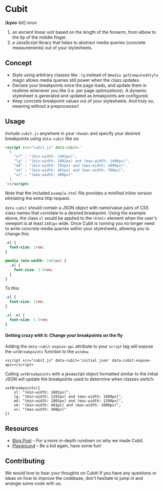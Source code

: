 # Cubit

[**kyoo**-bit] noun

1. an ancient linear unit based on the length of the forearm, from elbow to the tip of the middle finger.
2. a JavaScript library that helps to abstract media queries (concrete measurements) out of your stylesheets.

## Concept
- Style using arbitrary classes like `.lg` instead of `@media`. `getComputedStyle` magic allows media queries still power when the class updates.
- Declare your breakpoints once the page loads, and update them in realtime whenever you like (i.e. per page optimzations). A dynamic stylesheet is generated and updated as breakpoints are configured.
- Keep concrete breakpoint values out of your stylesheets. And truly so, meaning without a preprocessor!


## Usage

Include `cubit.js` anywhere in your `<head>` and specify your desired breakpoints using `data-cubit` like so:

```html
<script src="cubit.js" data-cubit='
  {
    "xl" : "(min-width: 1401px)",
    "lg" : "(min-width: 1001px) and (max-width: 1400px)",
    "md" : "(min-width: 701px) and (max-width: 1000px)",
    "sm" : "(min-width: 481px) and (max-width: 700px)",
    "xs" : "(max-width: 480px)"
  }
'></script>
```

Note that the included `example.html` file provides a minified inline version elimiating the extra http request. 

`data-cubit` should contain a JSON object with name/value pairs of CSS class names that correlate to a desired breakpoint. Using the example above, the class `xl` would be applied to the `<html>` element when the user's viewport is at least `1401px` wide. Once Cubit is running you no longer need to write concrete media queries within your stylesheets, allowing you to change this:

```css
.el {
  font-size: 1rem;
}

@media (min-width: 1401px) {
  .el {
    font-size: 1.5rem;
  }
}
```

To this:

```css
.el {
  font-size: 1rem;
}

.xl .el {
  font-size: 1.5rem;
}
```

#### Getting crazy with it: Change your breakpoints on the fly

Adding the `data-cubit-expose-api` attribute to your `script` tag will expose the `setBreakpoints` function to the `window`. 

```
<script src="cubit.js" data-cubit='initial json' data-cubit-expose-api></script>
```

Calling `setBreakpoints` with a javascript object formatted similar to the initial JSON will update the breakpoints used to determine when classes switch:

```
setBreakpoints({
    xl: "(min-width: 1801px)",
    lg: "(min-width: 1201px) and (max-width: 1800px)",
    md: "(min-width: 1001px) and (max-width: 1200px)",
    sm: "(min-width: 481px) and (max-width: 1000px)",
    xs: "(max-width: 480px)"
})
```

## Resources

- [Blog Post](http://theme.co/blog/cubit-a-more-flexible-media-query/) &ndash; For a more in-depth rundown on why we made Cubit.
- [Playground](http://theme.co/playground/cubit/) &ndash; Be a kid again, have some fun!

## Contributing

We would love to hear your thoughts on Cubit! If you have any questions or ideas on how to improve the codebase, don't hesitate to jump in and wrangle some code with us.
